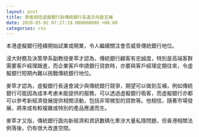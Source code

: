 ```yaml
---
layout: post
title: 學者相信虛擬銀行與傳統銀行長遠方向是互補
date: 2020-05-02 07:27:19.000000000 +08:00
categories: rss
---
```


本港虛擬銀行陸續開始試業或開業，令人繼續關注會否威脅傳統銀行地位。

浸大財務及決策學系副教授麥萃才認為，傳統銀行顧客有忠誠度，特別是高端客群需要客戶經理跟進，而企業客戶申請銀行貸款時，亦要與客戶經理定期往來，令虛擬銀行短期內難以挑戰傳統銀行地位。

麥萃才認為，虛擬銀行長遠會減少與傳統銀行競爭，期望可以做到互補，例如傳統銀行可能因為成本考慮未能提供的服務，可以透過虛擬銀行吸客，而虛擬銀行亦都可以參考新經濟發展提供相關活動，包括非常微型的貸款等。他相信，隨著市場發展，將來或有較複雜或特別的產品應運而生。

麥萃才又指，傳統銀行面向新經濟和資訊數碼化牽涉大量私隱問題，但香港相關法例落後，仍有很大改進空間。
